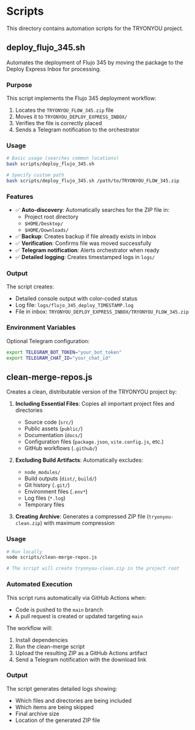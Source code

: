 # Scripts

This directory contains automation scripts for the TRYONYOU project.

## deploy_flujo_345.sh

Automates the deployment of Flujo 345 by moving the package to the Deploy Express Inbox for processing.

### Purpose

This script implements the Flujo 345 deployment workflow:
1. Locates the `TRYONYOU_FLOW_345.zip` file
2. Moves it to `TRYONYOU_DEPLOY_EXPRESS_INBOX/`
3. Verifies the file is correctly placed
4. Sends a Telegram notification to the orchestrator

### Usage

```bash
# Basic usage (searches common locations)
bash scripts/deploy_flujo_345.sh

# Specify custom path
bash scripts/deploy_flujo_345.sh /path/to/TRYONYOU_FLOW_345.zip
```

### Features

- ✅ **Auto-discovery**: Automatically searches for the ZIP file in:
  - Project root directory
  - `$HOME/Desktop/`
  - `$HOME/Downloads/`
- ✅ **Backup**: Creates backup if file already exists in inbox
- ✅ **Verification**: Confirms file was moved successfully
- ✅ **Telegram notification**: Alerts orchestrator when ready
- ✅ **Detailed logging**: Creates timestamped logs in `logs/`

### Output

The script creates:
- Detailed console output with color-coded status
- Log file: `logs/flujo_345_deploy_TIMESTAMP.log`
- File in inbox: `TRYONYOU_DEPLOY_EXPRESS_INBOX/TRYONYOU_FLOW_345.zip`

### Environment Variables

Optional Telegram configuration:
```bash
export TELEGRAM_BOT_TOKEN="your_bot_token"
export TELEGRAM_CHAT_ID="your_chat_id"
```

## clean-merge-repos.js

Creates a clean, distributable version of the TRYONYOU project by:

1. **Including Essential Files**: Copies all important project files and directories
   - Source code (`src/`)
   - Public assets (`public/`)
   - Documentation (`docs/`)
   - Configuration files (`package.json`, `vite.config.js`, etc.)
   - GitHub workflows (`.github/`)

2. **Excluding Build Artifacts**: Automatically excludes:
   - `node_modules/`
   - Build outputs (`dist/`, `build/`)
   - Git history (`.git/`)
   - Environment files (`.env*`)
   - Log files (`*.log`)
   - Temporary files

3. **Creating Archive**: Generates a compressed ZIP file (`tryonyou-clean.zip`) with maximum compression

### Usage

```bash
# Run locally
node scripts/clean-merge-repos.js

# The script will create tryonyou-clean.zip in the project root
```

### Automated Execution

This script runs automatically via GitHub Actions when:
- Code is pushed to the `main` branch
- A pull request is created or updated targeting `main`

The workflow will:
1. Install dependencies
2. Run the clean-merge script
3. Upload the resulting ZIP as a GitHub Actions artifact
4. Send a Telegram notification with the download link

### Output

The script generates detailed logs showing:
- Which files and directories are being included
- Which items are being skipped
- Final archive size
- Location of the generated ZIP file
